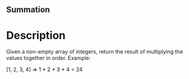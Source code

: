 ## Summation

# Description
Given a non-empty array of integers, return the result of multiplying the values together in order. Example:

[1, 2, 3, 4] => 1 * 2 * 3 * 4 = 24
